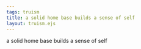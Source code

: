 ```yaml
---
tags: truism
title: a solid home base builds a sense of self
layout: truism.ejs
---
```


a solid home base builds a sense of self